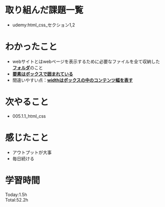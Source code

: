 # 取り組んだ課題一覧
- udemy:html_css_セクション1,2
# わかったこと
- webサイトとはwebページを表示するために必要なファイルを全て収納した<ins>**フォルダ**</ins>のこと
- <ins>**要素はボックスで囲まれている**</ins>
- 間違いやすい点：<ins>**widthはボックスの中のコンテンツ幅を表す**</ins>
# 次やること
- 005.1.1_html_css
# 感じたこと
- アウトプットが大事
- 毎日続ける
# 学習時間
Today:1.5h  
Total:52.2h
